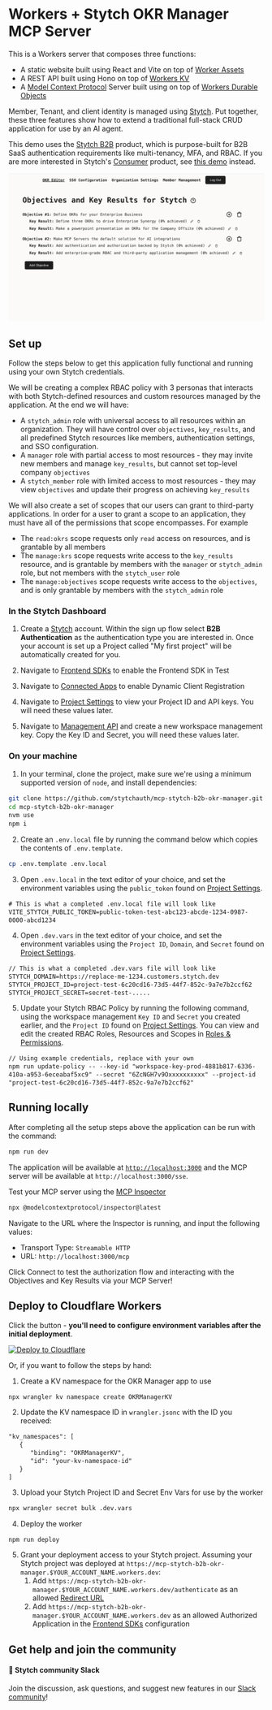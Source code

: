 # Workers + Stytch OKR Manager MCP Server

This is a Workers server that composes three functions:
* A static website built using React and Vite on top of [Worker Assets](https://developers.cloudflare.com/workers/static-assets/)
* A REST API built using Hono on top of [Workers KV](https://developers.cloudflare.com/kv/) 
* A [Model Context Protocol](https://modelcontextprotocol.io/introduction) Server built using on top of [Workers Durable Objects](https://developers.cloudflare.com/durable-objects/)

Member, Tenant, and client identity is managed using [Stytch](https://stytch.com/). Put together, these three features show how to extend a traditional full-stack CRUD application for use by an AI agent.

This demo uses the [Stytch B2B](https://stytch.com/b2b) product, which is purpose-built for B2B SaaS authentication requirements like multi-tenancy, MFA, and RBAC. 
If you are more interested in Stytch's [Consumer](https://stytch.com/b2c) product, see [this demo](https://github.com/stytchauth/mcp-stytch-consumer-todo-list/) instead.

![](./.github/hero.png)

## Set up

Follow the steps below to get this application fully functional and running using your own Stytch credentials.

We will be creating a complex RBAC policy with 3 personas that interacts with both Stytch-defined resources and custom resources managed by the application.
At the end we will have:
- A `stytch_admin` role with universal access to all resources within an organization. They will have control over `objectives`, `key_results`, and all predefined Stytch resources like members, authentication settings, and SSO configuration.
- A `manager` role with partial access to most resources - they may invite new members and manage `key_results`, but cannot set top-level company `objectives`
- A `stytch_member` role with limited access to most resources - they may view `objectives` and update their progress on achieving `key_results`

We will also create a set of scopes that our users can grant to third-party applications. In order for a user to grant a scope to an application, they must have all of the permissions that scope encompasses. For example  
- The `read:okrs` scope requests only `read` access on resources, and is grantable by all members
- The `manage:krs` scope requests write access to the `key_results` resource, and is grantable by members with the `manager` or `stytch_admin` role, but not members with the `stytch_user` role
- The `manage:objectives` scope requests write access to the `objectives`, and is only grantable by members with the `stytch_admin` role


### In the Stytch Dashboard

1. Create a [Stytch](https://stytch.com/) account. Within the sign up flow select **B2B Authentication** as the authentication type you are interested in. Once your account is set up a Project called "My first project" will be automatically created for you.

2. Navigate to [Frontend SDKs](https://stytch.com/dashboard/sdk-configuration) to enable the Frontend SDK in Test

3. Navigate to [Connected Apps](https://stytch.com/dashboard/connected-apps) to enable Dynamic Client Registration

4. Navigate to [Project Settings](https://stytch.com/dashboard/project-settings) to view your Project ID and API keys. You will need these values later.

5. Navigate to [Management API](https://stytch.com/dashboard/settings/management-api) and create a new workspace management key. Copy the Key ID and Secret, you will need these values later.

### On your machine

1. In your terminal, clone the project, make sure we're using a minimum supported version of `node`, and install dependencies:

```bash
git clone https://github.com/stytchauth/mcp-stytch-b2b-okr-manager.git
cd mcp-stytch-b2b-okr-manager
nvm use
npm i
```


2. Create an `.env.local` file by running the command below which copies the contents of `.env.template`.

```bash
cp .env.template .env.local
```


3. Open `.env.local` in the text editor of your choice, and set the environment variables using the `public_token` found on [Project Settings](https://stytch.com/dashboard/project-settings?env=test).

```
# This is what a completed .env.local file will look like
VITE_STYTCH_PUBLIC_TOKEN=public-token-test-abc123-abcde-1234-0987-0000-abcd1234
```


4. Open `.dev.vars` in the text editor of your choice, and set the environment variables using the `Project ID`, `Domain`, and `Secret`  found on [Project Settings](https://stytch.com/dashboard/project-settings?env=test).
```
// This is what a completed .dev.vars file will look like
STYTCH_DOMAIN=https://replace-me-1234.customers.stytch.dev
STYTCH_PROJECT_ID=project-test-6c20cd16-73d5-44f7-852c-9a7e7b2ccf62
STYTCH_PROJECT_SECRET=secret-test-.....
```


5. Update your Stytch RBAC Policy by running the following command, using the workspace management `Key ID` and `Secret` you created earlier, and the `Project ID` found on [Project Settings](https://stytch.com/dashboard/project-settings). You can view and edit the created RBAC Roles, Resources and Scopes in [Roles & Permissions](https://stytch.com/dashboard/rbac).
```
// Using example credentials, replace with your own
npm run update-policy -- --key-id "workspace-key-prod-4881b817-6336-410a-a953-6eceabaf5xc9" --secret "6ZcNGH7v9Oxxxxxxxxxx" --project-id "project-test-6c20cd16-73d5-44f7-852c-9a7e7b2ccf62"
```


## Running locally

After completing all the setup steps above the application can be run with the command:

```bash
npm run dev
```

The application will be available at [`http://localhost:3000`](http://localhost:3000) and the MCP server will be available at `http://localhost:3000/sse`.

Test your MCP server using the [MCP Inspector](https://modelcontextprotocol.io/docs/tools/inspector)
```bash
npx @modelcontextprotocol/inspector@latest
```

Navigate to the URL where the Inspector is running, and input the following values:
- Transport Type: `Streamable HTTP`
- URL: `http://localhost:3000/mcp`

Click Connect to test the authorization flow and interacting with the Objectives and Key Results via your MCP Server!


##  Deploy to Cloudflare Workers
Click the button - **you'll need to configure environment variables after the initial deployment**.

[![Deploy to Cloudflare](https://deploy.workers.cloudflare.com/button)](https://deploy.workers.cloudflare.com/?url=https://github.com/stytchauth/mcp-stytch-b2b-okr-manager.git)

Or, if you want to follow the steps by hand:

1. Create a KV namespace for the OKR Manager app to use
```
npx wrangler kv namespace create OKRManagerKV
```

2. Update the KV namespace ID in `wrangler.jsonc` with the ID you received:
```
"kv_namespaces": [
   {
      "binding": "OKRManagerKV",
      "id": "your-kv-namespace-id"
   }
]
```

3. Upload your Stytch Project ID and Secret Env Vars for use by the worker
```bash
npx wrangler secret bulk .dev.vars
```

4. Deploy the worker
```
npm run deploy
```

5. Grant your deployment access to your Stytch project. Assuming your Stytch project was deployed at `https://mcp-stytch-b2b-okr-manager.$YOUR_ACCOUNT_NAME.workers.dev`:
   1. Add `https://mcp-stytch-b2b-okr-manager.$YOUR_ACCOUNT_NAME.workers.dev/authenticate` as an allowed [Redirect URL](https://stytch.com/dashboard/redirect-urls?env=test)
   2. Add `https://mcp-stytch-b2b-okr-manager.$YOUR_ACCOUNT_NAME.workers.dev` as an allowed Authorized Application in the [Frontend SDKs](https://stytch.com/dashboard/sdk-configuration?env=test) configuration

## Get help and join the community

#### :speech_balloon: Stytch community Slack

Join the discussion, ask questions, and suggest new features in our [Slack community](https://stytch.com/docs/resources/support/overview)!


